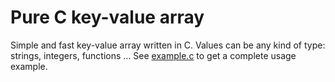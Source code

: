 # Pure C key-value array

Simple and fast key-value array written in C. Values can be any kind of type: strings, integers, functions ... See [example.c](https://github.com/soywod/c-map/blob/master/example.c) to get a complete usage example.

